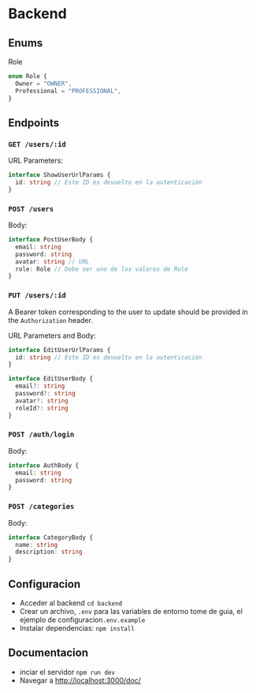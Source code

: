 # Backend

## Enums

Role

```ts
enum Role {
  Owner = "OWNER",
  Professional = "PROFESSIONAL",
}
```

## Endpoints

### `GET /users/:id`

URL Parameters:

```typescript
interface ShowUserUrlParams {
  id: string // Este ID es devuelto en la autenticación
}
```

### `POST /users`

Body:

```typescript
interface PostUserBody {
  email: string
  password: string
  avatar: string // URL
  role: Role // Debe ser uno de los valores de Role
}
```

### `PUT /users/:id`

A Bearer token corresponding to the user to update should be provided in the
`Authorization` header.

URL Parameters and Body:

```typescript
interface EditUserUrlParams {
  id: string // Este ID es devuelto en la autenticación
}

interface EditUserBody {
  email?: string
  password?: string
  avatar?: string
  roleId?: string
}
```

### `POST /auth/login`

Body:

```typescript
interface AuthBody {
  email: string
  password: string
}
```

### `POST /categories`

Body:

```ts
interface CategoryBody {
  name: string
  description: string
}
```

## Configuracion

- Acceder al backend `cd backend`
- Crear un archivo, `.env` para las variables de entorno tome de guia, el
  ejemplo de configuracion`.env.example`
- Instalar dependencias: `npm install`

## Documentacion

- inciar el servidor `npm run dev`
- Navegar a <http://localhost:3000/doc/>

